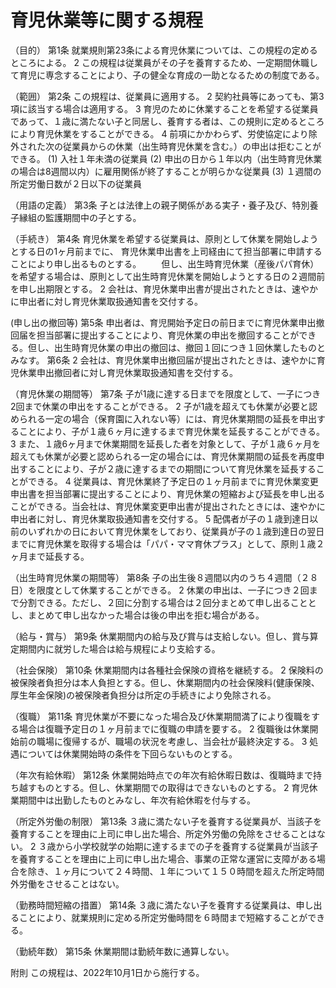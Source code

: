 # 育児休業等に関する規程

（目的）
第1条	就業規則第23条による育児休業については、この規程の定めるところによる。
2	この規程は従業員がその子を養育するため、一定期間休職して育児に専念することにより、子の健全な育成の一助となるための制度である。

（範囲）
第2条	この規程は、従業員に適用する。
2	契約社員等にあっても、第3項に該当する場合は適用する。
3	育児のために休業することを希望する従業員であって、１歳に満たない子と同居し、養育する者は、この規則に定めるところにより育児休業をすることができる。
4	前項にかかわらず、労使協定により除外された次の従業員からの休業（出生時育児休業を含む。）の申出は拒むことができる。
(1)	入社１年未満の従業員
(2)	申出の日から１年以内（出生時育児休業の場合は8週間以内）に雇用関係が終了することが明らかな従業員
(3)	１週間の所定労働日数が２日以下の従業員

（用語の定義）
第3条	子とは法律上の親子関係がある実子・養子及び、特別養子縁組の監護期間中の子とする。

（手続き）
第4条	育児休業を希望する従業員は、原則として休業を開始しようとする日の1ヶ月前までに、
育児休業申出書を上司経由にて担当部署に申請することにより申し出るものとする。
　　但し、出生時育児休業（産後パパ育休）を希望する場合は、原則として出生時育児休業を開始しようとする日の２週間前を申し出期限とする。
2	会社は、育児休業申出書が提出されたときは、速やかに申出者に対し育児休業取扱通知書を交付する。

(申し出の撤回等)
第5条	申出者は、育児開始予定日の前日までに育児休業申出撤回届を担当部署に提出することにより、育児休業の申出を撤回することができる。但し、出生時育児休業の申出の撤回は、撤回１回につき１回休業したものとみなす。
第6条	
2	会社は、育児休業申出撤回届が提出されたときは、速やかに育児休業申出撤回者に対し育児休業取扱通知書を交付する。

（育児休業の期間等）
第7条	子が1歳に達する日までを限度として、一子につき2回まで休業の申出をすることができる。
2	子が1歳を超えても休業が必要と認められる一定の場合（保育園に入れない等）には、育児休業期間の延長を申出することにより、子が１歳６ヶ月に達するまで育児休業を延長することができる。
3	また、１歳6ヶ月まで休業期間を延長した者を対象として、子が１歳６ヶ月を超えても休業が必要と認められる一定の場合には、育児休業期間の延長を再度申出することにより、子が２歳に達するまでの期間について育児休業を延長することができる。
4	従業員は、育児休業終了予定日の１ヶ月前までに育児休業変更申出書を担当部署に提出することにより、育児休業の短縮および延長を申し出ることができる。当会社は、育児休業変更申出書が提出されたときには、速やかに申出者に対し、育児休業取扱通知書を交付する。
5	配偶者が子の１歳到達日以前のいずれかの日において育児休業をしており、従業員が子の１歳到達日の翌日までに育児休業を取得する場合は「パパ・ママ育休プラス」として、原則１歳２ヶ月まで延長する。

（出生時育児休業の期間等）
第8条	子の出生後８週間以内のうち４週間（２８日）を限度として休業することができる。
2	休業の申出は、一子につき２回まで分割できる。ただし、２回に分割する場合は２回分まとめて申し出ることとし、まとめて申し出なかった場合は後の申出を拒む場合がある。

（給与・賞与）
第9条	休業期間内の給与及び賞与は支給しない。但し、賞与算定期間内に就労した場合は給与規程により支給する。

（社会保険）
第10条	休業期間内は各種社会保険の資格を継続する。
2	保険料の被保険者負担分は本人負担とする。但し、休業期間内の社会保険料(健康保険、厚生年金保険)の被保険者負担分は所定の手続きにより免除される。

（復職）
第11条	育児休業が不要になった場合及び休業期間満了により復職をする場合は復職予定日の１ヶ月前までに復職の申請を要する。
2	復職後は休業開始前の職場に復帰するが、職場の状況を考慮し、当会社が最終決定する。
3	処遇については休業開始時の条件を下回らないものとする。

（年次有給休暇）
第12条	休業開始時点での年次有給休暇日数は、復職時まで持ち越すものとする。但し、休業期間での取得はできないものとする。
2	育児休業期間中は出勤したものとみなし、年次有給休暇を付与する。

（所定外労働の制限）
第13条	３歳に満たない子を養育する従業員が、当該子を養育することを理由に上司に申し出た場合、所定外労働の免除をさせることはない。
2   ３歳から小学校就学の始期に達するまでの子を養育する従業員が当該子を養育することを理由に上司に申し出た場合、事業の正常な運営に支障がある場合を除き、１ヶ月について２４時間、１年について１５０時間を超えた所定時間外労働をさせることはない。

（勤務時間短縮の措置）
第14条	３歳に満たない子を養育する従業員は、申し出ることにより、就業規則に定める所定労働時間を６時間まで短縮することができる。

（勤続年数）
第15条	休業期間は勤続年数に通算しない。


附則
この規程は、2022年10月1日から施行する。

